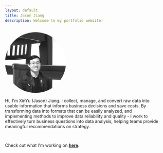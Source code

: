 ```yaml
---
layout: default
title: Jason Jiang
description: Welcome to my portfolio website!
---
```


<img src="/images/homepage_img.jpg" alt="homepage_img" width="200" style="border-radius:50%;  filter:brightness(1.1);">

<br>

Hi, I'm XinYu (Jason) Jiang. I collect, manage, and convert raw data into usable information that informs business decisions and save costs. By transforming data into formats that can be easily analyzed, and implementing methods to improve data reliability and quality - I work to effectively turn business questions into data analysis, helping teams provide meaningful recommendations on strategy.

<br>

Check out what I'm working on **[here](/projects/)**.

<br>
